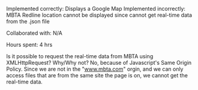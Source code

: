 Implemented correctly: Displays a Google Map
Implemented incorrectly: MBTA Redline location cannot be displayed since cannot get real-time data from the .json file

Collaborated with: N/A

Hours spent: 4 hrs

Is it possible to request the real-time data from MBTA using XMLHttpRequest? Why/Why not?
No, because of Javascript's Same Origin Policy. Since we are not in the "www.mbta.com" orgin, and we can only access files that are from the same site the page is on, we cannot get the real-time data. 